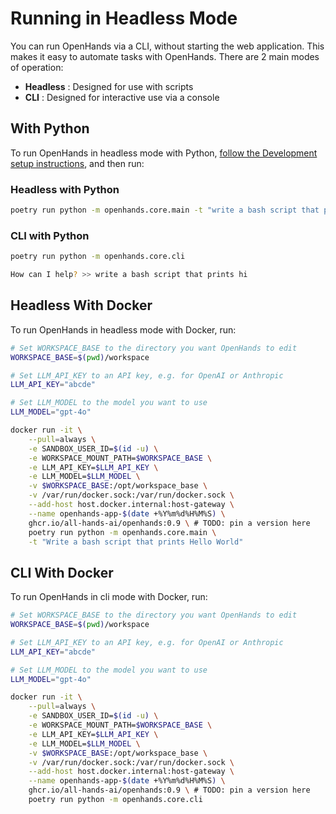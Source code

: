 # Running in Headless Mode

You can run OpenHands via a CLI, without starting the web application. This makes it easy
to automate tasks with OpenHands. There are 2 main modes of operation:

* **Headless** : Designed for use with scripts
* **CLI** : Designed for interactive use via a console

## With Python
To run OpenHands in headless mode with Python,
[follow the Development setup instructions](https://github.com/All-Hands-AI/OpenHands/blob/main/Development.md),
and then run:

### Headless with Python
```bash
poetry run python -m openhands.core.main -t "write a bash script that prints hi"
```

### CLI with Python
```bash
poetry run python -m openhands.core.cli

How can I help? >> write a bash script that prints hi
```

## Headless With Docker
To run OpenHands in headless mode with Docker, run:

```bash
# Set WORKSPACE_BASE to the directory you want OpenHands to edit
WORKSPACE_BASE=$(pwd)/workspace

# Set LLM_API_KEY to an API key, e.g. for OpenAI or Anthropic
LLM_API_KEY="abcde"

# Set LLM_MODEL to the model you want to use
LLM_MODEL="gpt-4o"

docker run -it \
    --pull=always \
    -e SANDBOX_USER_ID=$(id -u) \
    -e WORKSPACE_MOUNT_PATH=$WORKSPACE_BASE \
    -e LLM_API_KEY=$LLM_API_KEY \
    -e LLM_MODEL=$LLM_MODEL \
    -v $WORKSPACE_BASE:/opt/workspace_base \
    -v /var/run/docker.sock:/var/run/docker.sock \
    --add-host host.docker.internal:host-gateway \
    --name openhands-app-$(date +%Y%m%d%H%M%S) \
    ghcr.io/all-hands-ai/openhands:0.9 \ # TODO: pin a version here
    poetry run python -m openhands.core.main \
    -t "Write a bash script that prints Hello World"
```

## CLI With Docker
To run OpenHands in cli mode with Docker, run:

```bash
# Set WORKSPACE_BASE to the directory you want OpenHands to edit
WORKSPACE_BASE=$(pwd)/workspace

# Set LLM_API_KEY to an API key, e.g. for OpenAI or Anthropic
LLM_API_KEY="abcde"

# Set LLM_MODEL to the model you want to use
LLM_MODEL="gpt-4o"

docker run -it \
    --pull=always \
    -e SANDBOX_USER_ID=$(id -u) \
    -e WORKSPACE_MOUNT_PATH=$WORKSPACE_BASE \
    -e LLM_API_KEY=$LLM_API_KEY \
    -e LLM_MODEL=$LLM_MODEL \
    -v $WORKSPACE_BASE:/opt/workspace_base \
    -v /var/run/docker.sock:/var/run/docker.sock \
    --add-host host.docker.internal:host-gateway \
    --name openhands-app-$(date +%Y%m%d%H%M%S) \
    ghcr.io/all-hands-ai/openhands:0.9 \ # TODO: pin a version here
    poetry run python -m openhands.core.cli
```